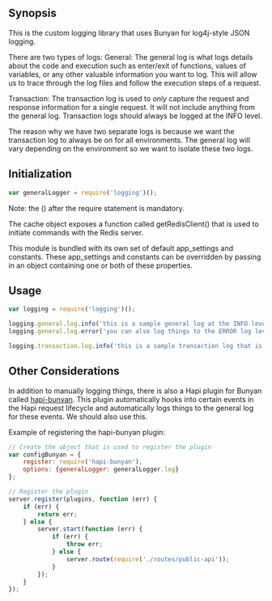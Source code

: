 ## Synopsis

This is the custom logging library that uses Bunyan for log4j-style JSON logging.

There are two types of logs:
General:
The general log is what logs details about the code and execution such as enter/exit of functions, values of variables, or any other valuable information you want to log. This will allow us to trace through the log files and follow the execution steps of a request.

Transaction:
The transaction log is used to *only* capture the request and response information for a single request. It will not include anything from the general log. Transaction logs should always be logged at the INFO level.

The reason why we have two separate logs is because we want the transaction log to always be on for all environments. The general log will vary depending on the environment so we want to isolate these two logs.


## Initialization

```javascript
var generalLogger = require('logging')();
```

Note: the () after the require statement is mandatory.

The cache object exposes a function called getRedisClient() that is used to initiate commands with the Redis server.

This module is bundled with its own set of default app_settings and constants. These app_settings and constants can be overridden by passing in an object containing one or both of these properties.

## Usage

```javascript
var logging = require('logging')();

logging.general.log.info('this is a sample general log at the INFO level');
logging.general.log.error('you can also log things to the ERROR log level');

logging.transaction.log.info('this is a sample transaction log that is used to log requests/responses');

```

## Other Considerations

In addition to manually logging things, there is also a Hapi plugin for Bunyan called [hapi-bunyan](https://github.com/silas/hapi-bunyan). This plugin automatically hooks into certain events in the Hapi request lifecycle and automatically logs things to the general log for these events. We should also use this.

Example of registering the hapi-bunyan plugin:

```javascript
// Create the object that is used to register the plugin
var configBunyan = {
    register: require('hapi-bunyan'),
    options: {generalLogger: generalLogger.log}
};

// Register the plugin
server.register(plugins, function (err) {
    if (err) {
        return err;
    } else {
        server.start(function (err) {
            if (err) {
                throw err;
            } else {
                server.route(require('./routes/public-api'));                
            }
        });
    }
});

```